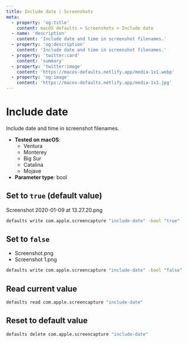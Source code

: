 ```yaml
---
title: Include date | Screenshots
meta:
  - property: 'og:title'
    content: macOS defaults > Screenshots > Include date
  - name: 'description'
    content: 'Include date and time in screenshot filenames.'
  - property: 'og:description'
    content: 'Include date and time in screenshot filenames.'
  - property: 'twitter:card'
    content: 'summary'
  - property: 'twitter:image'
    content: 'https://macos-defaults.netlify.app/media-1x1.webp'
  - property: 'og:image'
    content: 'https://macos-defaults.netlify.app/media-1x1.jpg'
---
```


# Include date

Include date and time in screenshot filenames.

<!-- break lists -->

- **Tested on macOS**:
  - Ventura
  - Monterey
  - Big Sur
  - Catalina
  - Mojave
- **Parameter type**: bool

## Set to `true` (default value)

Screenshot 2020-01-09 at 13.27.20.png

```bash
defaults write com.apple.screencapture "include-date" -bool "true"
```

## Set to `false`

- Screenshot.png
- Screenshot 1.png

```bash
defaults write com.apple.screencapture "include-date" -bool "false"
```

## Read current value

```bash
defaults read com.apple.screencapture "include-date"
```

## Reset to default value

```bash
defaults delete com.apple.screencapture "include-date"
```
